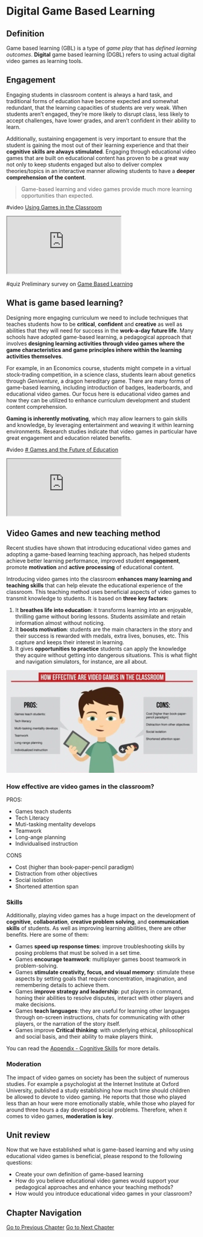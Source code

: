 # Digital Game Based Learning

## Definition

Game based learning (GBL) is a type of _game play_ that has _defined learning outcomes_. 
**Digital** game based learning (DGBL) refers to using actual digital video games as learning tools.

## Engagement

Engaging students in classroom content is always a hard task, and traditional forms of education have become expected and somewhat redundant, that the learning capacities of students are very weak. When students aren’t engaged, they’re more likely to disrupt class, less likely to accept challenges, have lower grades, and aren’t confident in their ability to learn.

Additionally, sustaining engagement is very important to ensure that the student is gaining the most out of their learning experience and that their **cognitive skills are always stimulated**. Engaging through educational video games that are built on educational content has proven to be a great way not only to keep students engaged but also to deliver complex theories/topics in an interactive manner allowing students to have a **deeper comprehension of the content**.

> Game-based learning and video games provide much more learning opportunities than expected.


#video [Using Games in the Classroom](https://youtu.be/o6IELVV2xLQ)

<iframe src="https://www.youtube.com/embed/o6IELVV2xLQ"></iframe>

#quiz Preliminary survey on [Game Based Learning](1000%20quiz_GBL.md)

## What is game based learning?

Designing more engaging curriculum we need to include techniques that teaches students how to be **critical**, **confident** and **creative** as well as abilities that they will need for success in the **work-a-day future life**. Many schools have adopted game-based learning, a pedagogical approach that involves **designing learning activities through video games where the game characteristics and game principles inhere within the learning activities themselves**.

For example, in an Economics course, students might compete in a virtual stock-trading competition, in a science class, students learn about genetics through *Geniventure*, a dragon hereditary game. There are many forms of game-based learning, including introduction of badges, leaderboards, and educational video games. Our focus here is educational video games and how they can be utilized to enhance curriculum development and student content comprehension.

**Gaming is inherently motivating**, which may allow learners to gain skills and knowledge, by leveraging entertainment and weaving it within learning environments. Research studies indicate that video games in particular have great engagement and education related benefits. 

#video [# Games and the Future of Education](https://www.youtube.com/watch?v=BiK2MPeg8k4)

<iframe src="https://www.youtube.com/embed/BiK2MPeg8k4"></iframe>


## Video Games and new teaching method

Recent studies have shown that introducing educational video games and adopting a game-based learning teaching approach, has helped students achieve better learning performance, improved student **engagement**, promote **motivation** and **active processing** of educational content.

Introducing video games into the classroom **enhances many learning and teaching skills** that can help elevate the educational experience of the classroom. This teaching method uses beneficial aspects of video games to transmit knowledge to students. It is based on **three key factors**:

1. It **breathes life into education**: it transforms learning into an enjoyable, thrilling game without boring lessons. Students assimilate and retain information almost without noticing.
2. It **boosts motivation**: students are the main characters in the story and their success is rewarded with medals, extra lives, bonuses, etc. This capture and keeps their interest in learning.
3. It gives **opportunities to practice** students can apply the knowledge they acquire without getting into dangerous situations. This is what flight and navigation simulators, for instance, are all about.

![](_img/vg_pro-cons.webp)

### How effective are video games in the classroom?
PROS:
- Games teach students
- Tech Literacy
- Muti-tasking mentality develops
- Teamwork
- Long-ange planning
- Individualised instruction

CONS
- Cost (higher than book-paper-pencil paradigm)
- Distraction from other objectives
- Social isolation
- Shortened attention span

### Skills

Additionally, playing video games has a huge impact on the development of **cognitive**, **collaboration**, **creative problem solving**, and **communication skills** of students. 
As well as improving learning abilities, there are other benefits. Here are some of them:

- Games **speed up response times**: improve troubleshooting skills by posing problems that must be solved in a set time.
- Games **encourage teamwork**: multiplayer games boost teamwork in problem-solving.
- Games **stimulate creativity, focus, and visual memory**: stimulate these aspects by setting goals that require concentration, imagination, and remembering details to achieve them.
- Games **improve strategy and leadership**: put players in command, honing their abilities to resolve disputes, interact with other players and make decisions.
- Games **teach languages**: they are useful for learning other languages through on-screen instructions, chats for communicating with other players, or the narration of the story itself.
- Games improve **Critical thinking**: with underlying ethical, philosophical and social basis, and their ability to make players think.

You can read the [Appendix - Cognitive Skills](90%20appendix%20-%20Cognitive%20Skills.md) for more details.

### Moderation
The impact of video games on society has been the subject of numerous studies. For example a psychologist at the Internet Institute at Oxford University, published a study establishing how much time should children be allowed to devote to video gaming. He reports that those who played less than an hour were more emotionally stable, while those who played for around three hours a day developed social problems. Therefore, when it comes to video games, **moderation is key**. 

## Unit review
Now that we have established what is game-based learning and why using educational video games is beneficial, please respond to the following questions:

- Create your own definition of game-based learning
- How do you believe educational video games would support your pedagogical approaches and enhance your teaching methods?
- How would you introduce educational video games in your classroom?

## Chapter Navigation
[Go to Previous Chapter](01%20introduction.md)
[Go to Next Chapter](20%20educational_games.md)
